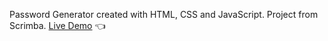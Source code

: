 Password Generator created with HTML, CSS and JavaScript.
Project from Scrimba.
[Live Demo](https://magical-buttercream-640a93.netlify.app) 👈
